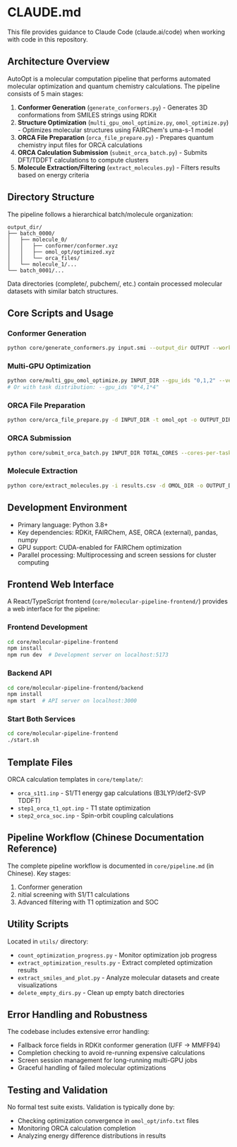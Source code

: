 # CLAUDE.md

This file provides guidance to Claude Code (claude.ai/code) when working with code in this repository.

## Architecture Overview

AutoOpt is a molecular computation pipeline that performs automated molecular optimization and quantum chemistry calculations. The pipeline consists of 5 main stages:

1. **Conformer Generation** (`generate_conformers.py`) - Generates 3D conformations from SMILES strings using RDKit
2. **Structure Optimization** (`multi_gpu_omol_optimize.py`, `omol_optimize.py`) - Optimizes molecular structures using FAIRChem's uma-s-1 model
3. **ORCA File Preparation** (`orca_file_prepare.py`) - Prepares quantum chemistry input files for ORCA calculations
4. **ORCA Calculation Submission** (`submit_orca_batch.py`) - Submits DFT/TDDFT calculations to compute clusters
5. **Molecule Extraction/Filtering** (`extract_molecules.py`) - Filters results based on energy criteria

## Directory Structure

The pipeline follows a hierarchical batch/molecule organization:
```
output_dir/
├── batch_0000/
│   ├── molecule_0/
│   │   ├── conformer/conformer.xyz
│   │   ├── omol_opt/optimized.xyz
│   │   └── orca_files/
│   └── molecule_1/...
└── batch_0001/...
```

Data directories (complete/, pubchem/, etc.) contain processed molecular datasets with similar batch structures.

## Core Scripts and Usage

### Conformer Generation
```bash
python core/generate_conformers.py input.smi --output_dir OUTPUT --workers N --verbose
```

### Multi-GPU Optimization  
```bash
python core/multi_gpu_omol_optimize.py INPUT_DIR --gpu_ids "0,1,2" --verbose
# Or with task distribution: --gpu_ids "0*4,1*4"
```

### ORCA File Preparation
```bash
python core/orca_file_prepare.py -d INPUT_DIR -t omol_opt -o OUTPUT_DIR -f core/template/orca_s1t1.inp
```

### ORCA Submission
```bash
python core/submit_orca_batch.py INPUT_DIR TOTAL_CORES --cores-per-task 4
```

### Molecule Extraction
```bash
python core/extract_molecules.py -i results.csv -d OMOL_DIR -o OUTPUT_DIR
```

## Development Environment

- Primary language: Python 3.8+
- Key dependencies: RDKit, FAIRChem, ASE, ORCA (external), pandas, numpy
- GPU support: CUDA-enabled for FAIRChem optimization
- Parallel processing: Multiprocessing and screen sessions for cluster computing

## Frontend Web Interface

A React/TypeScript frontend (`core/molecular-pipeline-frontend/`) provides a web interface for the pipeline:

### Frontend Development
```bash
cd core/molecular-pipeline-frontend
npm install
npm run dev  # Development server on localhost:5173
```

### Backend API
```bash
cd core/molecular-pipeline-frontend/backend
npm install
npm start  # API server on localhost:3000
```

### Start Both Services
```bash
cd core/molecular-pipeline-frontend
./start.sh
```

## Template Files

ORCA calculation templates in `core/template/`:
- `orca_s1t1.inp` - S1/T1 energy gap calculations (B3LYP/def2-SVP TDDFT)
- `step1_orca_t1_opt.inp` - T1 state optimization
- `step2_orca_soc.inp` - Spin-orbit coupling calculations

## Pipeline Workflow (Chinese Documentation Reference)

The complete pipeline workflow is documented in `core/pipeline.md` (in Chinese). Key stages:
1. Conformer generation
2. nitial screening with S1/T1 calculations
3. Advanced filtering with T1 optimization and SOC

## Utility Scripts

Located in `utils/` directory:
- `count_optimization_progress.py` - Monitor optimization job progress
- `extract_optimization_results.py` - Extract completed optimization results  
- `extract_smiles_and_plot.py` - Analyze molecular datasets and create visualizations
- `delete_empty_dirs.py` - Clean up empty batch directories

## Error Handling and Robustness

The codebase includes extensive error handling:
- Fallback force fields in RDKit conformer generation (UFF → MMFF94)
- Completion checking to avoid re-running expensive calculations
- Screen session management for long-running multi-GPU jobs
- Graceful handling of failed molecular optimizations

## Testing and Validation

No formal test suite exists. Validation is typically done by:
- Checking optimization convergence in `omol_opt/info.txt` files
- Monitoring ORCA calculation completion
- Analyzing energy difference distributions in results